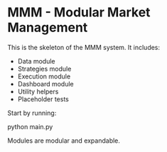 # MMM - Modular Market Management

This is the skeleton of the MMM system.
It includes:
- Data module
- Strategies module
- Execution module
- Dashboard module
- Utility helpers
- Placeholder tests

Start by running:

python main.py

Modules are modular and expandable.
